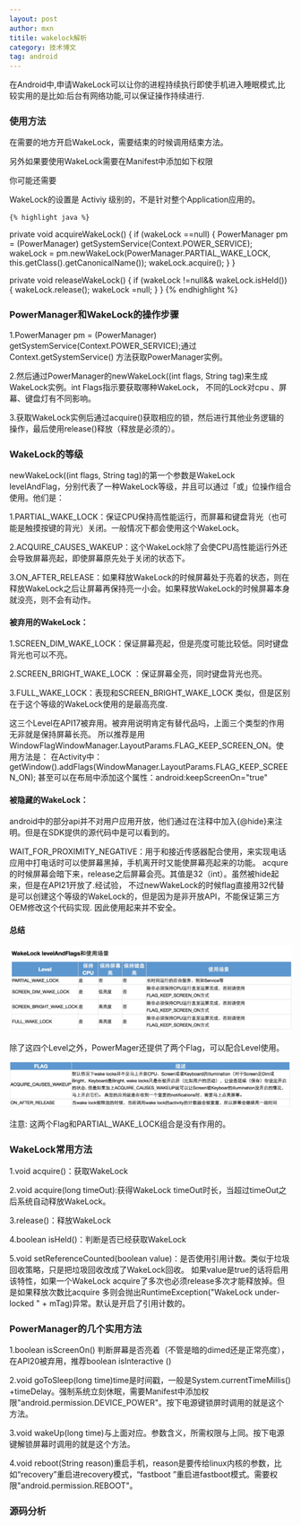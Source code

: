 ```yaml
---
layout: post
author: mxn
titile: wakelock解析
category: 技术博文
tag: android
---
```


在Android中,申请WakeLock可以让你的进程持续执行即使手机进入睡眠模式,比较实用的是比如:后台有网络功能,可以保证操作持续进行.

### 使用方法

在需要的地方开启WakeLock，需要结束的时候调用结束方法。

另外如果要使用WakeLock需要在Manifest中添加如下权限
<uses-permission android:name="android.permission.WAKE_LOCK" />

你可能还需要
<uses-permission android:name="android.permission.DEVICE_POWER"/>

WakeLock的设置是 Activiy 级别的，不是针对整个Application应用的。



    {% highlight java %}
private void acquireWakeLock() {
         if (wakeLock ==null) {
                PowerManager pm = (PowerManager) getSystemService(Context.POWER_SERVICE);
                wakeLock = pm.newWakeLock(PowerManager.PARTIAL_WAKE_LOCK, this.getClass().getCanonicalName());
                wakeLock.acquire();
            }
    }

private void releaseWakeLock() {
        if (wakeLock !=null&& wakeLock.isHeld()) {
            wakeLock.release();
            wakeLock =null;
        }
    }
    {% endhighlight %}

<!-- more -->


### PowerManager和WakeLock的操作步骤

1.PowerManager pm = (PowerManager) getSystemService(Context.POWER_SERVICE);通过 Context.getSystemService()
方法获取PowerManager实例。

2.然后通过PowerManager的newWakeLock((int flags, String tag)来生成WakeLock实例。int Flags指示要获取哪种WakeLock，
不同的Lock对cpu 、屏幕、键盘灯有不同影响。

3.获取WakeLock实例后通过acquire()获取相应的锁，然后进行其他业务逻辑的操作，最后使用release()释放（释放是必须的）。


### WakeLock的等级

newWakeLock((int flags, String tag)的第一个参数是WakeLock levelAndFlag，分别代表了一种WakeLock等级，并且可以通过「或」位操作组合使用。他们是：

1.PARTIAL_WAKE_LOCK：保证CPU保持高性能运行，而屏幕和键盘背光（也可能是触摸按键的背光）关闭。一般情况下都会使用这个WakeLock。

2.ACQUIRE_CAUSES_WAKEUP：这个WakeLock除了会使CPU高性能运行外还会导致屏幕亮起，即使屏幕原先处于关闭的状态下。

3.ON_AFTER_RELEASE：如果释放WakeLock的时候屏幕处于亮着的状态，则在释放WakeLock之后让屏幕再保持亮一小会。如果释放WakeLock的时候屏幕本身就没亮，则不会有动作。

#### 被弃用的WakeLock：

1.SCREEN_DIM_WAKE_LOCK：保证屏幕亮起，但是亮度可能比较低。同时键盘背光也可以不亮。

2.SCREEN_BRIGHT_WAKE_LOCK ：保证屏幕全亮，同时键盘背光也亮。

3.FULL_WAKE_LOCK：表现和SCREEN_BRIGHT_WAKE_LOCK 类似，但是区别在于这个等级的WakeLock使用的是最高亮度.

这三个Level在API17被弃用。被弃用说明肯定有替代品吗，上面三个类型的作用无非就是保持屏幕长亮。
所以推荐是用WindowFlagWindowManager.LayoutParams.FLAG_KEEP_SCREEN_ON。使用方法是：
在Activity中： getWindow().addFlags(WindowManager.LayoutParams.FLAG_KEEP_SCREEN_ON);
甚至可以在布局中添加这个属性：android:keepScreenOn="true"


#### 被隐藏的WakeLock：

android中的部分api并不对用户应用开放，他们通过在注释中加入{@hide}来注明。但是在SDK提供的源代码中是可以看到的。

WAIT_FOR_PROXIMITY_NEGATIVE：用于和接近传感器配合使用，来实现电话应用中打电话时可以使屏幕黑掉，手机离开时又能使屏幕亮起来的功能。
acqure的时候屏幕会暗下来，release之后屏幕会亮。其值是32（int）。虽然被hide起来，但是在API21开放了.经试验，
不过newWakeLock的时候flag直接用32代替是可以创建这个等级的WakeLock的，但是因为是非开放API，不能保证第三方OEM修改这个代码实现.
因此使用起来并不安全。

#### 总结

![](https://raw.githubusercontent.com/mxn21/mxn21.github.io/master/public/img/img124.png)

除了这四个Level之外，PowerMager还提供了两个Flag，可以配合Level使用。

![](https://raw.githubusercontent.com/mxn21/mxn21.github.io/master/public/img/img125.png)

注意: 这两个Flag和PARTIAL_WAKE_LOCK组合是没有作用的。

### WakeLock常用方法

1.void acquire()：获取WakeLock

2.void acquire(long timeOut):获得WakeLock timeOut时长，当超过timeOut之后系统自动释放WakeLock。

3.release()：释放WakeLock

4.boolean isHeld()：判断是否已经获取WakeLock

5.void setReferenceCounted(boolean value)：是否使用引用计数。类似于垃圾回收策略，只是把垃圾回收改成了WakeLock回收。
如果value是true的话将启用该特性，如果一个WakeLock acquire了多次也必须release多次才能释放掉。但是如果释放次数比acquire
多则会抛出RuntimeException("WakeLock under-locked " + mTag)异常。默认是开启了引用计数的。


### PowerManager的几个实用方法

1.boolean isScreenOn() 判断屏幕是否亮着（不管是暗的dimed还是正常亮度），在API20被弃用，推荐boolean isInteractive ()

2.void goToSleep(long time)time是时间戳，一般是System.currentTimeMillis()
+timeDelay。强制系统立刻休眠，需要Manifest中添加权限"android.permission.DEVICE_POWER"。按下电源键锁屏时调用的就是这个方法。

3.void wakeUp(long time)与上面对应。参数含义，所需权限与上同。按下电源键解锁屏幕时调用的就是这个方法。

4.void reboot(String reason)重启手机，reason是要传给linux内核的参数，比如“recovery”重启进recovery模式，“fastboot
”重启进fastboot模式。需要权限"android.permission.REBOOT"。


### 源码分析

